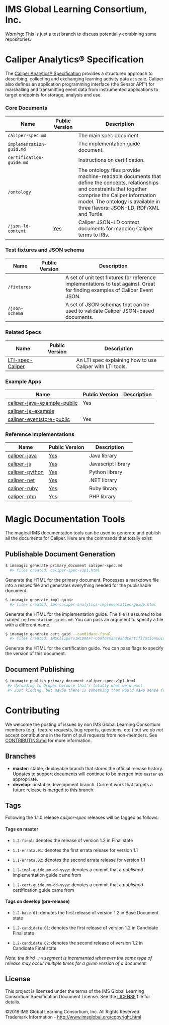 # IMS Global Learning Consortium, Inc.

*Warning*: This is just a test branch to discuss potentially combining some repositories.


# Caliper Analytics&reg; Specification
The [Caliper Analytics® Specification](https://www.imsglobal.org/caliper/v1p1/caliper-spec-v1p1) 
provides a structured approach to describing, collecting and exchanging learning activity data at 
scale. Caliper also defines an application programming interface (the Sensor API™) for marshalling 
and transmitting event data from instrumented applications to target endpoints for storage, 
analysis and use.

### Core Documents

|Name|Public Version|Description|
|--- |--- |--- |
|`caliper-spec.md`| |The main spec document.|
|`implementation-guid.md`| |The implementation guide document.|
|`certification-guide.md`| |Instructions on certification.|
|`/ontology`| |The ontology files provide machine-readable documents that define the concepts, relationships and constraints that together comprise the Caliper information model. The ontology is available in three flavors: JSON-LD, RDF/XML and Turtle.|
|`/json-ld-context`|[Yes](https://github.com/IMSGlobal/caliper-contexts-public)|Caliper JSON-LD context documents for mapping Caliper terms to IRIs.|

### Test fixtures and JSON schema

|Name|Public Version|Description|
|--- |--- |--- |
|`/fixtures`| |A set of unit test fixtures for reference implementations to test against. Great for finding examples of Caliper Event JSON.|
|`/json-schema`| |A set of JSON schemas that can be used to validate Caliper JSON-based documents.|

### Related Specs

|Name|Public Version|Description|
|--- |--- |--- |
|[LTI-spec-Caliper](https://github.com/IMSGlobal/LTI-spec-Caliper)| |An LTI spec explaining how to use Caliper with LTI tools.|

### Example Apps

|Name|Public Version|Description|
|--- |--- |--- |
|[caliper-java-example-public](https://github.com/IMSGlobal/caliper-java-example-public)|Yes||
|[caliper-js-example](https://github.com/IMSGlobal/caliper-js-example)|||
|[caliper-eventstore-public](https://github.com/IMSGlobal/caliper-eventstore-public)|Yes||

### Reference Implementations

|Name|Public Version|Description|
|--- |--- |--- |
|[caliper-java](https://github.com/IMSGlobal/caliper-java)|[Yes](https://github.com/IMSGlobal/caliper-java-public)|Java library|
|[caliper-js](https://github.com/IMSGlobal/caliper-js)|[Yes](https://github.com/IMSGlobal/caliper-js-public)|Javascript library|
|[caliper-python](https://github.com/IMSGlobal/caliper-python)|[Yes](https://github.com/IMSGlobal/caliper-python-public)|Python library|
|[caliper-net](https://github.com/IMSGlobal/caliper-net)|[Yes](https://github.com/IMSGlobal/caliper-net-public)|.NET library|
|[caliper-ruby](https://github.com/IMSGlobal/caliper-ruby)|[Yes](https://github.com/IMSGlobal/caliper-ruby-public)|Ruby library|
|[caliper-php](https://github.com/IMSGlobal/caliper-php)|[Yes](https://github.com/IMSGlobal/caliper-php-public)|PHP library|

# Magic Documentation Tools

The magical IMS documentation tools can be used to generate and publish all the documents for Caliper. Here are the commands that totally exist:

## Publishable Document Generation


```bash
$ imsmagic generate primary_document caliper-spec.md
  #> files created: caliper-spec-v1p1.html
```

Generate the HTML for the primary document. Processes a markdown file into a respec file and generates everything needed for the publishable document.


```bash
$ imsmagic generate impl_guide
  #> files created: ims-caliper-analytics-implementation-guide.html
```

Generate the HTML for the implementation guide. The file is assumed to be named `implementation-guide.md`. You can pass an argument to specify a file with a different name.


```bash
$ imsmagic generate cert_guid --candidate-final
  #> files created: IMSCaliperv1RCDRAFT-ConformanceandCertificationGuide.html
```

Generate the HTML for the certification guide. You can pass flags to specify the version of this document.

## Document Publishing

```bash
$ imsmagic publish primary_document caliper-spec-v1p1.html
 #> Uploading to Drupal because that's totally what we'd want
 #> Just kidding, but maybe there is something that would make sense for this
```



# Contributing
We welcome the posting of issues by non IMS Global Learning Consortium members (e.g., feature 
requests, bug reports, questions, etc.) but we *do not* accept contributions in the form of pull 
requests from non-members. See [CONTRIBUTING.md](./CONTRIBUTING.md) for more 
information.

## Branches
* __master__: stable, deployable branch that stores the official release history. Updates to support documents will continue to be merged into `master` as appropriate.  
* __develop__: unstable development branch.  Current work that targets a future release is 
merged to this branch.

## Tags
Following the 1.1.0 release *caliper-spec* releases will be tagged as follows:

#### Tags on master 
* `1.2-final`: denotes the release of version 1.2 in Final state

* `1.1-errata.01`: denotes the first errata release for version 1.1 

* `1.1-errata.02`: denotes the second errata release for version 1.1

* `1.2-impl-guide.mm-dd-yyyy`: denotes a commit that a _published_ implementation guide came from

* `1.2-cert-guide.mm-dd-yyyy`: denotes a commit that a _published_ certification guide came from

#### Tags on develop (pre-release)
* `1.2-base.01`: denotes the first release of version 1.2 in Base Document state

* `1.2-candidate.01`: denotes the first release of version 1.2 in Candidate Final state

* `1.2-candidate.02`: denotes the second release of version 1.2 in Candidate Final state

_Note: the third `.nn` segment is incremented whenever the same type of release may occur 
multiple times for a given version of a document._


## License
This project is licensed under the terms of the IMS Global Learning Consortium Specification Document 
License. See the [LICENSE](./LICENSE.md) file for details.

©2018 IMS Global Learning Consortium, Inc. All Rights Reserved.
Trademark Information - http://www.imsglobal.org/copyright.html
